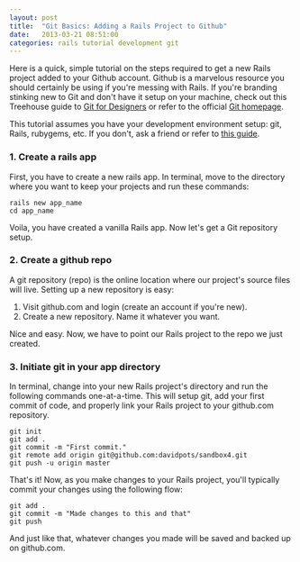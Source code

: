 ```yaml
---
layout: post
title:  "Git Basics: Adding a Rails Project to Github"
date:   2013-03-21 08:51:00
categories: rails tutorial development git
---
```


Here is a quick, simple tutorial on the steps required to get a new Rails project added to your Github account. Github is a marvelous resource you should certainly be using if you're messing with Rails. If you're branding stinking new to Git and don't have it setup on your machine, check out this Treehouse guide to [Git for Designers](http://blog.teamtreehouse.com/git-for-designers-part-1) or refer to the official [Git homepage](http://www.git-scm.com/book/en/Getting-Started-Installing-Git).

This tutorial assumes you have your development environment setup: git, Rails, rubygems, etc. If you don't, ask a friend or refer to [this guide](http://ruby.railstutorial.org/ruby-on-rails-tutorial-book#sec-development_tools).

### 1. Create a rails app

First, you have to create a new rails app. In terminal, move to the directory where you want to keep your projects and run these commands:

    rails new app_name
    cd app_name

Voila, you have created a vanilla Rails app. Now let's get a Git repository setup.

### 2. Create a github repo

A git repository (repo) is the online location where our project's source files will live. Setting up a new repository is easy:

1. Visit github.com and login (create an account if you're new).
2. Create a new repository. Name it whatever you want.

Nice and easy. Now, we have to point our Rails project to the repo we just created.

### 3. Initiate git in your app directory

In terminal, change into your new Rails project's directory and run the following commands one-at-a-time. This will setup git, add your first commit of code, and properly link your Rails project to your github.com repository.

    git init
    git add .
    git commit -m "First commit."
    git remote add origin git@github.com:davidpots/sandbox4.git
    git push -u origin master

That's it! Now, as you make changes to your Rails project, you'll typically commit your changes using the following flow:

    git add .
    git commit -m "Made changes to this and that"
    git push

And just like that, whatever changes you made will be saved and backed up on github.com.